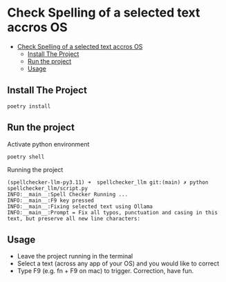 # Check Spelling of a selected text accros OS

- [Check Spelling of a selected text accros OS](#check-spelling-of-a-selected-text-accros-os)
  - [Install The Project](#install-the-project)
  - [Run the project](#run-the-project)
  - [Usage](#usage)

## Install The Project

    poetry install

## Run the project

Activate python environment

    poetry shell

Running the project

    (spellchecker-llm-py3.11) ➜  spellchecker_llm git:(main) ✗ python spellchecker_llm/script.py
    INFO:__main__:Spell Checker Running ...
    INFO:__main__:F9 key pressed
    INFO:__main__:Fixing selected text using Ollama
    INFO:__main__:Prompt = Fix all typos, punctuation and casing in this text, but preserve all new line characters:

## Usage

- Leave the project running in the terminal
- Select a text (across any app of your OS) and you would like to correct
- Type F9 (e.g. fn + F9 on mac) to trigger. Correction, have fun.
